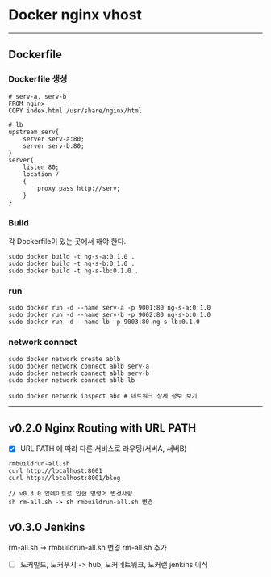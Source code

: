 # Docker nginx vhost


___
## Dockerfile
### Dockerfile 생성
```
# serv-a, serv-b
FROM nginx
COPY index.html /usr/share/nginx/html
```

```
# lb
upstream serv{
    server serv-a:80;
    server serv-b:80;
}
server{
    listen 80;
    location /
    {
        proxy_pass http://serv;
    }
}
```

### Build
각 Dockerfile이 있는 곳에서 해야 한다.
```
sudo docker build -t ng-s-a:0.1.0 .
sudo docker build -t ng-s-b:0.1.0 .
sudo docker build -t ng-s-lb:0.1.0 .
```

### run 
```
sudo docker run -d --name serv-a -p 9001:80 ng-s-a:0.1.0
sudo docker run -d --name serv-b -p 9002:80 ng-s-b:0.1.0
sudo docker run -d --name lb -p 9003:80 ng-s-lb:0.1.0
```

### network connect
```
sudo docker network create ablb
sudo docker network connect ablb serv-a
sudo docker network connect ablb serv-b
sudo docker network connect ablb lb

sudo docker network inspect abc # 네트워크 상세 정보 보기
```
___
## v0.2.0 Nginx Routing with URL PATH 
- [X] URL PATH 에 따라 다른 서비스로 라우팅(서버A, 서버B)

```
rmbuildrun-all.sh 
curl http://localhost:8001
curl http://localhost:8001/blog

// v0.3.0 업데이트로 인한 명령어 변경사항
sh rm-all.sh -> sh rmbuildrun-all.sh 변경 
```

## v0.3.0 Jenkins
rm-all.sh -> rmbuildrun-all.sh 변경
rm-all.sh 추가
- [ ] 도커빌드, 도커푸시 -> hub, 도커네트워크, 도커런 jenkins 이식 


